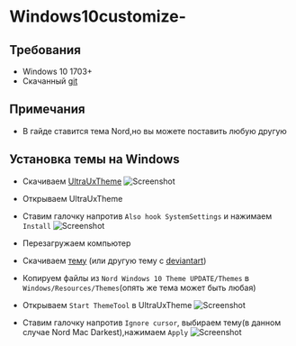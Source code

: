 # Windows10customize-
## Требования
* Windows 10 1703+
* Скачанный [git](https://git-scm.com/)
## Примечания
* В гайде ставится тема Nord,но вы можете поставить любую другую

## Установка темы на Windows
* Скачиваем [UltraUxTheme](https://github.com/namazso/SecureUxTheme/releases/)
![Screenshot](https://i.imgur.com/RXzSTXm.png)
* Открываем UltraUxTheme
* Ставим галочку напротив `Also hook SystemSettings` и нажимаем `Install`
![Screenshot](https://i.imgur.com/i4aKJRV.png)
* Перезагружаем компьютер
* Скачиваем [тему](https://www.deviantart.com/niivu/art/Nord-Windows-10-Theme-837266272) (или другую тему с [deviantart](https://www.deviantart.com/search?q=windows%2010%20themes))
* Копируем файлы из `Nord Windows 10 Theme UPDATE/Themes` в `Windows/Resources/Themes`(опять же тема может быть любая)

* Открываем `Start ThemeTool` в UltraUxTheme
![Screenshot](https://i.imgur.com/DLBJQYx.png)

* Ставим галочку напротив `Ignore cursor`, выбираем тему(в данном случае Nord Mac Darkest),нажимаем `Apply`
![Screenshot](https://i.imgur.com/lQpXsz2.png)

